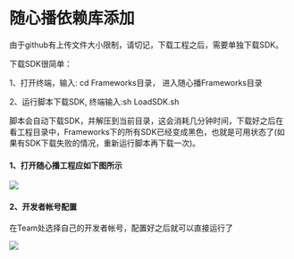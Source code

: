 
# 随心播依赖库添加

由于github有上传文件大小限制，请切记，下载工程之后，需要单独下载SDK。

下载SDK很简单：

1、打开终端，输入: cd Frameworks目录， 进入随心播Frameworks目录

2、运行脚本下载SDK, 终端输入:sh LoadSDK.sh

脚本会自动下载SDK，并解压到当前目录，这会消耗几分钟时间，下载好之后在看工程目录中，Frameworks下的所有SDK已经变成黑色，也就是可用状态了(如果有SDK下载失败的情况，重新运行脚本再下载一次)。


#### 1、打开随心播工程应如下图所示

![](http://mc.qcloudimg.com/static/img/662e79984e307883f32a236106d799b3/image.png)

#### 2、开发者帐号配置
在Team处选择自己的开发者帐号，配置好之后就可以直接运行了

![](http://mc.qcloudimg.com/static/img/c82deb489b4a390a9e315b80a9140a46/image.png)
